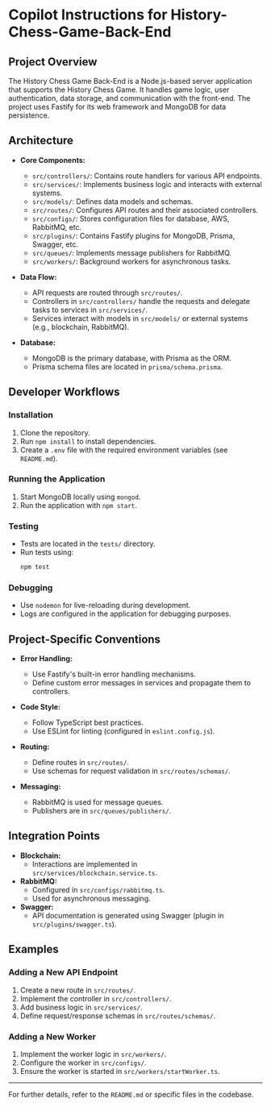 # Copilot Instructions for History-Chess-Game-Back-End

## Project Overview
The History Chess Game Back-End is a Node.js-based server application that supports the History Chess Game. It handles game logic, user authentication, data storage, and communication with the front-end. The project uses Fastify for its web framework and MongoDB for data persistence.

## Architecture
- **Core Components:**
  - `src/controllers/`: Contains route handlers for various API endpoints.
  - `src/services/`: Implements business logic and interacts with external systems.
  - `src/models/`: Defines data models and schemas.
  - `src/routes/`: Configures API routes and their associated controllers.
  - `src/configs/`: Stores configuration files for database, AWS, RabbitMQ, etc.
  - `src/plugins/`: Contains Fastify plugins for MongoDB, Prisma, Swagger, etc.
  - `src/queues/`: Implements message publishers for RabbitMQ.
  - `src/workers/`: Background workers for asynchronous tasks.

- **Data Flow:**
  - API requests are routed through `src/routes/`.
  - Controllers in `src/controllers/` handle the requests and delegate tasks to services in `src/services/`.
  - Services interact with models in `src/models/` or external systems (e.g., blockchain, RabbitMQ).

- **Database:**
  - MongoDB is the primary database, with Prisma as the ORM.
  - Prisma schema files are located in `prisma/schema.prisma`.

## Developer Workflows
### Installation
1. Clone the repository.
2. Run `npm install` to install dependencies.
3. Create a `.env` file with the required environment variables (see `README.md`).

### Running the Application
1. Start MongoDB locally using `mongod`.
2. Run the application with `npm start`.

### Testing
- Tests are located in the `tests/` directory.
- Run tests using:
  ```bash
  npm test
  ```

### Debugging
- Use `nodemon` for live-reloading during development.
- Logs are configured in the application for debugging purposes.

## Project-Specific Conventions
- **Error Handling:**
  - Use Fastify's built-in error handling mechanisms.
  - Define custom error messages in services and propagate them to controllers.

- **Code Style:**
  - Follow TypeScript best practices.
  - Use ESLint for linting (configured in `eslint.config.js`).

- **Routing:**
  - Define routes in `src/routes/`.
  - Use schemas for request validation in `src/routes/schemas/`.

- **Messaging:**
  - RabbitMQ is used for message queues.
  - Publishers are in `src/queues/publishers/`.

## Integration Points
- **Blockchain:**
  - Interactions are implemented in `src/services/blockchain.service.ts`.
- **RabbitMQ:**
  - Configured in `src/configs/rabbitmq.ts`.
  - Used for asynchronous messaging.
- **Swagger:**
  - API documentation is generated using Swagger (plugin in `src/plugins/swagger.ts`).

## Examples
### Adding a New API Endpoint
1. Create a new route in `src/routes/`.
2. Implement the controller in `src/controllers/`.
3. Add business logic in `src/services/`.
4. Define request/response schemas in `src/routes/schemas/`.

### Adding a New Worker
1. Implement the worker logic in `src/workers/`.
2. Configure the worker in `src/configs/`.
3. Ensure the worker is started in `src/workers/startWorker.ts`.

---

For further details, refer to the `README.md` or specific files in the codebase.